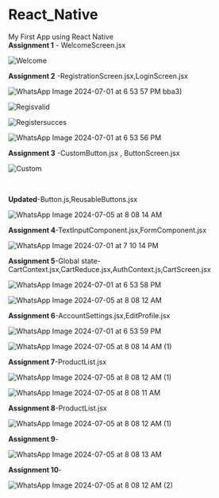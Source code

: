 # React_Native
My First App using React Native <br>
**Assignment 1** - WelcomeScreen.jsx <br>

![Welcome](https://github.com/Arpita389/React_Native/assets/138769882/b682ea38-79a8-40be-85cd-15492632ac68)

**Assignment 2** -RegistrationScreen.jsx,LoginScreen.jsx <br>


![WhatsApp Image 2024-07-01 at 6 53 57 PM](https://github.com/Arpita389/React_Native/assets/138769882/95b66ea9-bc93-4847-8061-a3406be83076)
bba3)

![Regisvalid](https://github.com/Arpita389/React_Native/assets/138769882/b1f1a2e7-f50f-407c-a17a-d93014773caf)

![Registersucces](https://github.com/Arpita389/React_Native/assets/138769882/50e3ee19-14fe-4517-aedc-dc267e02c7e5)


![WhatsApp Image 2024-07-01 at 6 53 56 PM](https://github.com/Arpita389/React_Native/assets/138769882/ca9f6015-34bb-4420-985f-aa7686440cdc)



**Assignment 3** -CustomButton.jsx , ButtonScreen.jsx
<br>

![Custom](https://github.com/Arpita389/React_Native/assets/138769882/0ed8f1e0-859d-4f66-836f-f9021623ab3a)

<br>

**Updated**-Button.js,ReusableButtons.jsx
<br>

![WhatsApp Image 2024-07-05 at 8 08 14 AM](https://github.com/Arpita389/React_Native/assets/138769882/57c4cf5a-47c4-41fc-957b-5318eca93ca2)
<br>

**Assignment 4**-TextInputComponent.jsx,FormComponent.jsx


![WhatsApp Image 2024-07-01 at 7 10 14 PM](https://github.com/Arpita389/React_Native/assets/138769882/b250c3e6-717b-4f28-9994-6192db085a02)

**Assignment 5**-Global state-CartContext.jsx,CartReduce.jsx,AuthContext.js,CartScreen.jsx

![WhatsApp Image 2024-07-01 at 6 53 58 PM](https://github.com/Arpita389/React_Native/assets/138769882/ff88841a-5749-449e-80ca-585f0bdc27d9)


![WhatsApp Image 2024-07-05 at 8 08 12 AM](https://github.com/Arpita389/React_Native/assets/138769882/46eaac50-1a63-4418-90a1-c8dc85163882)




**Assignment 6**-AccountSettings.jsx,EditProfile.jsx

![WhatsApp Image 2024-07-01 at 6 53 59 PM](https://github.com/Arpita389/React_Native/assets/138769882/2ba9e3ac-755f-4014-a7f9-b6e708e1887f)


![WhatsApp Image 2024-07-05 at 8 08 14 AM (1)](https://github.com/Arpita389/React_Native/assets/138769882/f73d630e-c915-4078-b2e4-d2f76cde5511)



**Assignment 7**-ProductList.jsx

![WhatsApp Image 2024-07-05 at 8 08 12 AM (1)](https://github.com/Arpita389/React_Native/assets/138769882/497abdcc-063f-4186-8d44-51c743b4758b)


![WhatsApp Image 2024-07-05 at 8 08 11 AM](https://github.com/Arpita389/React_Native/assets/138769882/32b93654-4674-4ecf-b666-22f4ea471dc8)


**Assignment 8**-ProductList.jsx


![WhatsApp Image 2024-07-05 at 8 08 12 AM (1)](https://github.com/Arpita389/React_Native/assets/138769882/2bc5e470-cfc7-49cc-942b-6e3683bada80)

**Assignment 9**-
<br>

![WhatsApp Image 2024-07-05 at 8 08 13 AM](https://github.com/Arpita389/React_Native/assets/138769882/69366ddd-4ba0-46a0-9310-1bf2afd1235e)


**Assignment 10**-

![WhatsApp Image 2024-07-05 at 8 08 12 AM (2)](https://github.com/Arpita389/React_Native/assets/138769882/fe98c6b3-f313-4362-addf-444628165ae2)
